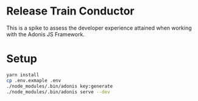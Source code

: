 # Release Train Conductor

This is a spike to assess the developer experience attained when working with the Adonis JS Framework.

# Setup

```bash
yarn install
cp .env.exmaple .env
./node_modules/.bin/adonis key:generate
./node_modules/.bin/adonis serve --dev
```
